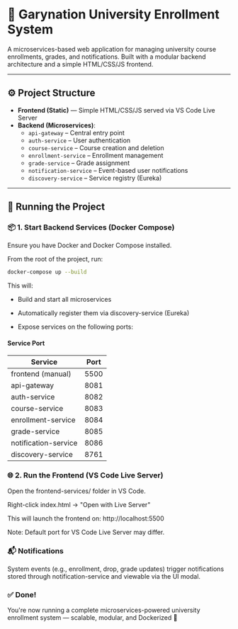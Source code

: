 # 🏫 Garynation University Enrollment System

A microservices-based web application for managing university course enrollments, grades, and notifications. Built with a modular backend architecture and a simple HTML/CSS/JS frontend.

---

## ⚙️ Project Structure

-   **Frontend (Static)** — Simple HTML/CSS/JS served via VS Code Live Server
-   **Backend (Microservices)**:
    -   `api-gateway` – Central entry point
    -   `auth-service` – User authentication
    -   `course-service` – Course creation and deletion
    -   `enrollment-service` – Enrollment management
    -   `grade-service` – Grade assignment
    -   `notification-service` – Event-based user notifications
    -   `discovery-service` – Service registry (Eureka)

---

## 🚀 Running the Project

### 📦 1. Start Backend Services (Docker Compose)

Ensure you have Docker and Docker Compose installed.

From the root of the project, run:

```bash
docker-compose up --build
```

This will:

-   Build and start all microservices

-   Automatically register them via discovery-service (Eureka)

-   Expose services on the following ports:

#### Service Port

| Service              | Port |
| -------------------- | ---- |
| frontend (manual)    | 5500 |
| api-gateway          | 8081 |
| auth-service         | 8082 |
| course-service       | 8083 |
| enrollment-service   | 8084 |
| grade-service        | 8085 |
| notification-service | 8086 |
| discovery-service    | 8761 |

### 🌐 2. Run the Frontend (VS Code Live Server)

Open the frontend-services/ folder in VS Code.

Right-click index.html → "Open with Live Server"

This will launch the frontend on:
http://localhost:5500

Note: Default port for VS Code Live Server may differ.

### 📬 Notifications

System events (e.g., enrollment, drop, grade updates) trigger notifications stored through notification-service and viewable via the UI modal.

### ✅ Done!

You're now running a complete microservices-powered university enrollment system — scalable, modular, and Dockerized 💪
